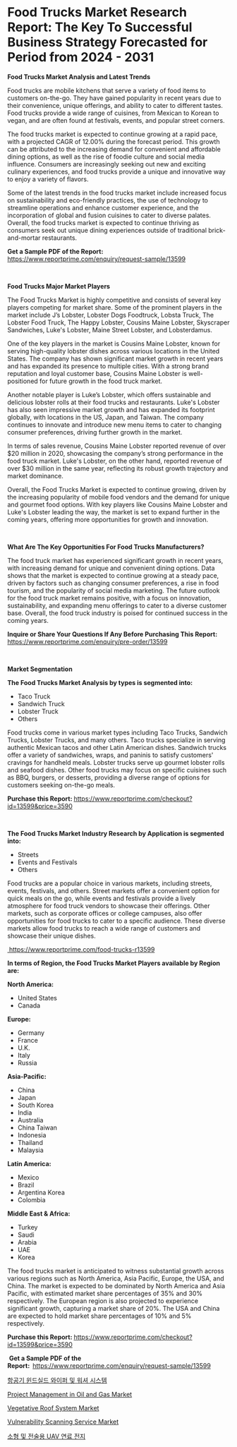 <p><h1>Food Trucks Market Research Report: The Key To Successful Business Strategy Forecasted for Period from 2024 - 2031</h1></p><p><strong>Food Trucks Market Analysis and Latest Trends</strong></p>
<p><p>Food trucks are mobile kitchens that serve a variety of food items to customers on-the-go. They have gained popularity in recent years due to their convenience, unique offerings, and ability to cater to different tastes. Food trucks provide a wide range of cuisines, from Mexican to Korean to vegan, and are often found at festivals, events, and popular street corners.</p><p>The food trucks market is expected to continue growing at a rapid pace, with a projected CAGR of 12.00% during the forecast period. This growth can be attributed to the increasing demand for convenient and affordable dining options, as well as the rise of foodie culture and social media influence. Consumers are increasingly seeking out new and exciting culinary experiences, and food trucks provide a unique and innovative way to enjoy a variety of flavors.</p><p>Some of the latest trends in the food trucks market include increased focus on sustainability and eco-friendly practices, the use of technology to streamline operations and enhance customer experience, and the incorporation of global and fusion cuisines to cater to diverse palates. Overall, the food trucks market is expected to continue thriving as consumers seek out unique dining experiences outside of traditional brick-and-mortar restaurants.</p></p>
<p><strong>Get a Sample PDF of the Report:&nbsp;</strong> <a href="https://www.reportprime.com/enquiry/request-sample/13599">https://www.reportprime.com/enquiry/request-sample/13599</a></p>
<p>&nbsp;</p>
<p><strong>Food Trucks Major Market Players</strong></p>
<p><p>The Food Trucks Market is highly competitive and consists of several key players competing for market share. Some of the prominent players in the market include J’s Lobster, Lobster Dogs Foodtruck, Lobsta Truck, The Lobster Food Truck, The Happy Lobster, Cousins Maine Lobster, Skyscraper Sandwiches, Luke's Lobster, Maine Street Lobster, and Lobsterdamus.</p><p>One of the key players in the market is Cousins Maine Lobster, known for serving high-quality lobster dishes across various locations in the United States. The company has shown significant market growth in recent years and has expanded its presence to multiple cities. With a strong brand reputation and loyal customer base, Cousins Maine Lobster is well-positioned for future growth in the food truck market.</p><p>Another notable player is Luke’s Lobster, which offers sustainable and delicious lobster rolls at their food trucks and restaurants. Luke's Lobster has also seen impressive market growth and has expanded its footprint globally, with locations in the US, Japan, and Taiwan. The company continues to innovate and introduce new menu items to cater to changing consumer preferences, driving further growth in the market.</p><p>In terms of sales revenue, Cousins Maine Lobster reported revenue of over $20 million in 2020, showcasing the company’s strong performance in the food truck market. Luke's Lobster, on the other hand, reported revenue of over $30 million in the same year, reflecting its robust growth trajectory and market dominance.</p><p>Overall, the Food Trucks Market is expected to continue growing, driven by the increasing popularity of mobile food vendors and the demand for unique and gourmet food options. With key players like Cousins Maine Lobster and Luke's Lobster leading the way, the market is set to expand further in the coming years, offering more opportunities for growth and innovation.</p></p>
<p>&nbsp;</p>
<p><strong>What Are The Key Opportunities For Food Trucks Manufacturers?</strong></p>
<p><p>The food truck market has experienced significant growth in recent years, with increasing demand for unique and convenient dining options. Data shows that the market is expected to continue growing at a steady pace, driven by factors such as changing consumer preferences, a rise in food tourism, and the popularity of social media marketing. The future outlook for the food truck market remains positive, with a focus on innovation, sustainability, and expanding menu offerings to cater to a diverse customer base. Overall, the food truck industry is poised for continued success in the coming years.</p></p>
<p><strong>Inquire or Share Your Questions If Any Before Purchasing This Report:</strong> <a href="https://www.reportprime.com/enquiry/pre-order/13599">https://www.reportprime.com/enquiry/pre-order/13599</a></p>
<p>&nbsp;</p>
<p><strong>Market Segmentation</strong></p>
<p><strong>The Food Trucks Market Analysis by types is segmented into:</strong></p>
<p><ul><li>Taco Truck</li><li>Sandwich Truck</li><li>Lobster Truck</li><li>Others</li></ul></p>
<p><p>Food trucks come in various market types including Taco Trucks, Sandwich Trucks, Lobster Trucks, and many others. Taco trucks specialize in serving authentic Mexican tacos and other Latin American dishes. Sandwich trucks offer a variety of sandwiches, wraps, and paninis to satisfy customers' cravings for handheld meals. Lobster trucks serve up gourmet lobster rolls and seafood dishes. Other food trucks may focus on specific cuisines such as BBQ, burgers, or desserts, providing a diverse range of options for customers seeking on-the-go meals.</p></p>
<p><strong>Purchase this Report:&nbsp;</strong><a href="https://www.reportprime.com/checkout?id=13599&price=3590">https://www.reportprime.com/checkout?id=13599&price=3590</a></p>
<p>&nbsp;</p>
<p><strong>The Food Trucks Market Industry Research by Application is segmented into:</strong></p>
<p><ul><li>Streets</li><li>Events and Festivals</li><li>Others</li></ul></p>
<p><p>Food trucks are a popular choice in various markets, including streets, events, festivals, and others. Street markets offer a convenient option for quick meals on the go, while events and festivals provide a lively atmosphere for food truck vendors to showcase their offerings. Other markets, such as corporate offices or college campuses, also offer opportunities for food trucks to cater to a specific audience. These diverse markets allow food trucks to reach a wide range of customers and showcase their unique dishes.</p></p>
<p><a href="https://www.reportprime.com/food-trucks-r13599">&nbsp;https://www.reportprime.com/food-trucks-r13599</a></p>
<p><strong>In terms of Region, the Food Trucks Market Players available by Region are:</strong></p>
<p>
    <p> <strong> North America: </strong>
        <ul>
            <li>United States</li>
            <li>Canada</li>
        </ul>
        </p> 
    <p> <strong> Europe: </strong>
        <ul>
            <li>Germany</li>
            <li>France</li>
            <li>U.K.</li>
            <li>Italy</li>
            <li>Russia</li>
        </ul>
        </p> 
    <p> <strong> Asia-Pacific: </strong>
        <ul>
            <li>China</li>
            <li>Japan</li>
            <li>South Korea</li>
            <li>India</li>
            <li>Australia</li>
            <li>China Taiwan</li>
            <li>Indonesia</li>
            <li>Thailand</li>
            <li>Malaysia</li>
        </ul>
        </p> 
    <p> <strong> Latin America: </strong>
        <ul>
            <li>Mexico</li>
            <li>Brazil</li>
            <li>Argentina Korea</li>
            <li>Colombia</li>
        </ul>
        </p> 
    <p> <strong> Middle East & Africa: </strong>
        <ul>
            <li>Turkey</li>
            <li>Saudi</li>
            <li>Arabia</li>
            <li>UAE</li>
            <li>Korea</li>
        </ul>
    </p>
    </p>
<p><p>The food trucks market is anticipated to witness substantial growth across various regions such as North America, Asia Pacific, Europe, the USA, and China. The market is expected to be dominated by North America and Asia Pacific, with estimated market share percentages of 35% and 30% respectively. The European region is also projected to experience significant growth, capturing a market share of 20%. The USA and China are expected to hold market share percentages of 10% and 5% respectively.</p></p>
<p><strong>Purchase this Report: </strong><a href="https://www.reportprime.com/checkout?id=13599&price=3590">https://www.reportprime.com/checkout?id=13599&price=3590</a></p>
<p>&nbsp;<strong>Get a Sample PDF of the Report:&nbsp;&nbsp;</strong><a href="https://www.reportprime.com/enquiry/request-sample/13599">https://www.reportprime.com/enquiry/request-sample/13599</a></p>
<p><strong></strong></p>
<p><p><a href="https://github.com/berlianaparadilla48/Market-Research-Report-List-2/blob/main/2623445107369.md">항공기 윈드실드 와이퍼 및 워셔 시스템</a></p><p><a href="https://github.com/Paul14Anderson63/Market-Research-Report-List-5/blob/main/project-management-in-oil-and-gas-market.md">Project Management in Oil and Gas Market</a></p><p><a href="https://github.com/biheemgalvinlouises6hokrh3h/Market-Research-Report-List-3/blob/main/vegetative-roof-system-market.md">Vegetative Roof System Market</a></p><p><a href="https://github.com/guneycigdem35/Market-Research-Report-List-4/blob/main/vulnerability-scanning-service-market.md">Vulnerability Scanning Service Market</a></p><p><a href="https://github.com/mdmazharulnwr786/Market-Research-Report-List-2/blob/main/1752274107370.md">소형 및 전술용 UAV 연료 전지</a></p></p>